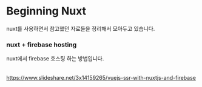 # Beginning Nuxt
nuxt를 사용하면서 참고했던 자료들을 정리해서 모아두고 있습니다.


### nuxt + firebase hosting 
nuxt에서 firebase 호스팅 하는 방법입니다. 


######
https://www.slideshare.net/3x14159265/vuejs-ssr-with-nuxtjs-and-firebase
